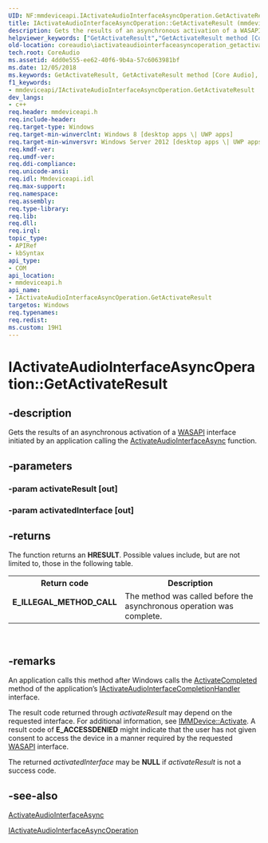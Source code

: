 ```yaml
---
UID: NF:mmdeviceapi.IActivateAudioInterfaceAsyncOperation.GetActivateResult
title: IActivateAudioInterfaceAsyncOperation::GetActivateResult (mmdeviceapi.h)
description: Gets the results of an asynchronous activation of a WASAPI interface initiated by an application calling the ActivateAudioInterfaceAsync function.helpviewer_keywords: ["GetActivateResult","GetActivateResult method [Core Audio]","GetActivateResult method [Core Audio]","IActivateAudioInterfaceAsyncOperation interface","IActivateAudioInterfaceAsyncOperation interface [Core Audio]","GetActivateResult method","IActivateAudioInterfaceAsyncOperation.GetActivateResult","IActivateAudioInterfaceAsyncOperation::GetActivateResult","coreaudio.iactivateaudiointerfaceasyncoperation_getactivateresult","mmdeviceapi/IActivateAudioInterfaceAsyncOperation::GetActivateResult"]
old-location: coreaudio\iactivateaudiointerfaceasyncoperation_getactivateresult.htm
tech.root: CoreAudio
ms.assetid: 4dd0e555-ee62-40f6-9b4a-57c6063981bf
ms.date: 12/05/2018
ms.keywords: GetActivateResult, GetActivateResult method [Core Audio], GetActivateResult method [Core Audio],IActivateAudioInterfaceAsyncOperation interface, IActivateAudioInterfaceAsyncOperation interface [Core Audio],GetActivateResult method, IActivateAudioInterfaceAsyncOperation.GetActivateResult, IActivateAudioInterfaceAsyncOperation::GetActivateResult, coreaudio.iactivateaudiointerfaceasyncoperation_getactivateresult, mmdeviceapi/IActivateAudioInterfaceAsyncOperation::GetActivateResult
f1_keywords:
- mmdeviceapi/IActivateAudioInterfaceAsyncOperation.GetActivateResult
dev_langs:
- c++
req.header: mmdeviceapi.h
req.include-header: 
req.target-type: Windows
req.target-min-winverclnt: Windows 8 [desktop apps \| UWP apps]
req.target-min-winversvr: Windows Server 2012 [desktop apps \| UWP apps]
req.kmdf-ver: 
req.umdf-ver: 
req.ddi-compliance: 
req.unicode-ansi: 
req.idl: Mmdeviceapi.idl
req.max-support: 
req.namespace: 
req.assembly: 
req.type-library: 
req.lib: 
req.dll: 
req.irql: 
topic_type:
- APIRef
- kbSyntax
api_type:
- COM
api_location:
- mmdeviceapi.h
api_name:
- IActivateAudioInterfaceAsyncOperation.GetActivateResult
targetos: Windows
req.typenames: 
req.redist: 
ms.custom: 19H1
---
```


# IActivateAudioInterfaceAsyncOperation::GetActivateResult


## -description


Gets the results of an asynchronous activation of a <a href="https://docs.microsoft.com/windows/desktop/CoreAudio/wasapi">WASAPI</a> interface initiated by an application calling the <a href="https://docs.microsoft.com/windows/desktop/api/mmdeviceapi/nf-mmdeviceapi-activateaudiointerfaceasync">ActivateAudioInterfaceAsync</a> function.


## -parameters




### -param activateResult [out]


### -param activatedInterface [out]


## -returns



The function returns an <b>HRESULT</b>. Possible values include, but are not limited to, those in the following table.

<table>
<tr>
<th>Return code</th>
<th>Description</th>
</tr>
<tr>
<td width="40%">
<dl>
<dt><b>E_ILLEGAL_METHOD_CALL</b></dt>
</dl>
</td>
<td width="60%">
The method was called before the asynchronous operation was complete. 

</td>
</tr>
</table>
 




## -remarks



An application calls this method after Windows calls the <a href="https://docs.microsoft.com/windows/desktop/api/mmdeviceapi/nf-mmdeviceapi-iactivateaudiointerfacecompletionhandler-activatecompleted">ActivateCompleted</a> method of the application’s <a href="https://docs.microsoft.com/windows/desktop/api/mmdeviceapi/nn-mmdeviceapi-iactivateaudiointerfacecompletionhandler">IActivateAudioInterfaceCompletionHandler</a> interface.

The result code returned through <i>activateResult</i> may depend on the requested interface. For additional information, see <a href="https://docs.microsoft.com/windows/desktop/api/mmdeviceapi/nf-mmdeviceapi-immdevice-activate">IMMDevice::Activate</a>. A result code of <b>E_ACCESSDENIED</b> might indicate that the user has not given consent to access the device in a manner required by the requested <a href="https://docs.microsoft.com/windows/desktop/CoreAudio/wasapi">WASAPI</a> interface. 

The returned <i>activatedInterface</i> may be <b>NULL</b> if <i>activateResult</i> is not a success code. 




## -see-also




<a href="https://docs.microsoft.com/windows/desktop/api/mmdeviceapi/nf-mmdeviceapi-activateaudiointerfaceasync">ActivateAudioInterfaceAsync</a>



<a href="https://docs.microsoft.com/windows/desktop/api/mmdeviceapi/nn-mmdeviceapi-iactivateaudiointerfaceasyncoperation">IActivateAudioInterfaceAsyncOperation</a>
 

 

